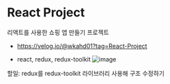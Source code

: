 # React Project
 리액트를 사용한 쇼핑 앱 만들기 프로젝트
+ https://velog.io/@wkahd01?tag=React-Project
- react, redux, redux-toolkit
![image](https://user-images.githubusercontent.com/54261116/142005805-f86c2de7-a779-40eb-980e-013caf8d0aab.png)

할일: redux를 redux-toolkit 라이브러리 사용해 구조 수정하기
